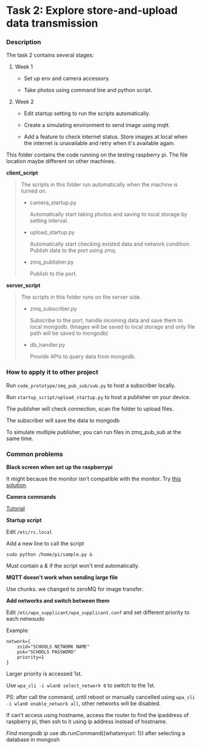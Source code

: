 # Task 2: Explore store-and-upload data transmission

### Description

The task 2 contains several stages:

1. Week 1
   
   * Set up env and camera accessory. 
   
   * Take photos using command line and python script.

2. Week 2
   
   * Edit startup setting to run the scripts automatically.
   
   * Create a simulating environment to send image using mqtt.
   
   * Add a feature to check internet status. Store images at local when the internet is unavailable and retry when it's available again.



This folder contains the code running on the testing raspberry pi. The file location maybe different on other machines.

**client_script**

> The scripts in this folder run automatically when the machine is turned on.
> * camera_startup.py
> 
>   Automatically start taking photos and saving to local storage by setting interval.
> * upload_startup.py
> 
>   Automatically start checking existed data and network condition. Publish data to the port using zmq.
> 
> * zmq_publisher.py
> 
>   Publish to the port.

**server_script**

> The scripts in this folder runs on the server side.
> * zmq_subscriber.py
> 
>   Subscribe to the port, handle incoming data and save them to local mongodb. (Images will be saved to local storage and only file path will be saved to mongodb)
> * db_handler.py
> 
>   Provide APIs to query data from mongodb.


### How to apply it to other project
Run `code_prototype/zmq_pub_sub/sub.py` to host a subscriber locally.

Run `startup_script/upload_startup.py` to host a publisher on your device.

The publisher will check connection, scan the folder to upload files.

The subscriber will save the data to mongodb

To simulate multiple publisher, you can run files in zmq_pub_sub at the same time.


### Common problems

**Black screen when set up the raspberrypi**

It might because the monitor isn't compatible with the monitor. Try [this solution](https://raspberrypi.stackexchange.com/questions/7009/will-not-boot-black-screen-only).


**Camera commands**

[Tutorial](https://projects.raspberrypi.org/en/projects/getting-started-with-picamera/0)



**Startup script**

Edit `/etc/rc.local`

Add a new line to call the script

```sudo python /home/pi/sample.py &```

Must contain a *&* if the script won't end automatically.

**MQTT doesn't work when sending large file**

Use chunks. we changed to zeroMQ for image transfer.


**Add networks and switch between them**

Edit `/etc/wpa_supplicant/wpa_supplicant.conf` and set different priority to each netwsudo

Example:
```
network={
    ssid="SCHOOLS NETWORK NAME"
    psk="SCHOOLS PASSWORD"
    priority=1
}
```

Larger priority is accessed 1st.

Use
`wpa_cli -i wlan0 select_network 0` to switch to the 1st.

PS: after call the command, until reboot or manually cancelled using `wpa_cli -i wlan0 enable_network all`, other networks will be disabled.

If can't access using hostname, access the router to find the ipaddress of raspberry pi, then ssh to it using ip address instead of hostname.


*Find mongodb ip*
use db.runCommand({whatsmyuri: 1}) after selecting a database in mongosh



